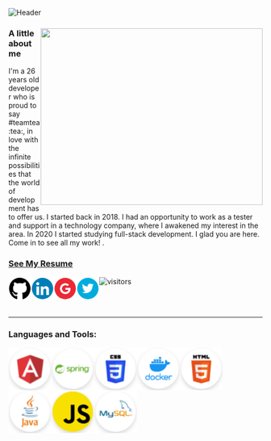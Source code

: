 ![Header](https://github.com/Natalialimas/Natalialimas/blob/master/header.github%20%E2%80%93%20maior.png) 

  
  <html>
  <div class="container">
  <div class="row">
    <div class="col">
    </div>
    <div class="col">
      <img align="right" src="https://miro.medium.com/max/1600/0*K2WLMTExLyida7OR.gif" class="card-img" width="440" height="350"  alt="" />
          <h3 class="card-title">A little about me </h3>
            <p class="card-text">I'm a 26 years old developer who is proud to say #teamtea :tea:, 
in love with the infinite possibilities that the world of development has to offer us.
I started back in 2018. I had an opportunity to work
as a tester and support in a technology company, where I awakened my interest in the area. In 2020 I started studying full-stack development.
I glad you are here. Come in to see all my work! .</p>
    </div>
  </div>
 </div>  
</html>   

 ### [See My Resume](https://drive.google.com/file/d/1rnDGFdkFjBQX79V0hghsotX_wqXxtDLB/view?usp=sharing)   
   <div class="contact">
  <a target="_blank" href="https://github.com/Natalialimas"><img src="https://github.com/Natalialimas/Natalialimas/blob/master/github.png" align="left" width="45" height="45" /></a>
  <a target="_blank" href="https://www.linkedin.com/in/silva-lima-natalia/"><img src="https://github.com/Natalialimas/Natalialimas/blob/master/linkedin.png"align="left"  width="45" height="45" /></a>
  <a target="_blank" href="mailto:silvalimanatalia@gmail.com"><img src="https://github.com/Natalialimas/Natalialimas/blob/master/google.png" align="left" width="45" height="45" /></a>
  <a target="_blank" href="https://twitter.com/natilima__"><img src="https://github.com/Natalialimas/Natalialimas/blob/master/twitter.png" align="left" width="45" height="45"  /></a>
  
 ![visitors](https://visitor-badge.laobi.icu/badge?page_id=Natalialimas)
 
 <br>
  <br>
<hr>
 
### **Languages and Tools:** 
<div class="languages and tools">
  <a target="_blank" href="https://github.com/Natalialimas/Natalialimas/blob/master/Angular.png"><img src="https://github.com/Natalialimas/Natalialimas/blob/master/Angular.png" align="left" width="85" height="85" /></a>
  <a target="_blank" href="https://github.com/Natalialimas/Natalialimas/blob/master/Springboot.png"><img src="https://github.com/Natalialimas/Natalialimas/blob/master/Springboot.png"align="left" width="85" height="85" /></a>
  <a target="_blank" href="https://github.com/Natalialimas/Natalialimas/blob/master/css.png"><img src="https://github.com/Natalialimas/Natalialimas/blob/master/css.png"align="left" width="85" height="85" /></a>
  <a target="_blank" href="https://github.com/Natalialimas/Natalialimas/blob/master/docker.png"><img src="https://github.com/Natalialimas/Natalialimas/blob/master/docker.png"align="left"  width="85" height="85" /></a>
  <a target="_blank" href="https://github.com/Natalialimas/Natalialimas/blob/master/html5.png"><img src="https://github.com/Natalialimas/Natalialimas/blob/master/html5.png"align="left" width="85" height="85" /></a>
    <a target="_blank" href="https://github.com/Natalialimas/Natalialimas/blob/master/java.png"><img src="https://github.com/Natalialimas/Natalialimas/blob/master/java.png"align="left"  width="85" height="85" /></a>
    <a target="_blank" href="https://github.com/Natalialimas/Natalialimas/blob/master/javascript.png"><img src="https://github.com/Natalialimas/Natalialimas/blob/master/javascript.png"align="left"  width="85" height="85"/></a>
    <a target="_blank" href="https://github.com/Natalialimas/Natalialimas/blob/master/mysql.png"><img src="https://github.com/Natalialimas/Natalialimas/blob/master/mysql.png"align="left"  width="85" height="85" /></a>

 
